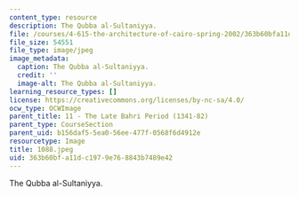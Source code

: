 ```yaml
---
content_type: resource
description: The Qubba al-Sultaniyya.
file: /courses/4-615-the-architecture-of-cairo-spring-2002/363b60bfa11dc1979e768843b7489e42_1088.jpeg
file_size: 54551
file_type: image/jpeg
image_metadata:
  caption: The Qubba al-Sultaniyya.
  credit: ''
  image-alt: The Qubba al-Sultaniyya.
learning_resource_types: []
license: https://creativecommons.org/licenses/by-nc-sa/4.0/
ocw_type: OCWImage
parent_title: 11 - The Late Bahri Period (1341-82)
parent_type: CourseSection
parent_uid: b156daf5-5ea0-56ee-477f-0568f6d4912e
resourcetype: Image
title: 1088.jpeg
uid: 363b60bf-a11d-c197-9e76-8843b7489e42
---
```

The Qubba al-Sultaniyya.